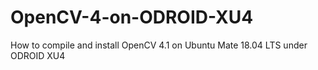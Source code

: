 # OpenCV-4-on-ODROID-XU4
How to compile and install OpenCV 4.1 on Ubuntu Mate 18.04 LTS under ODROID XU4 
